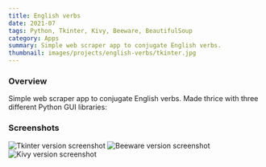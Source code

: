 ```yaml
---
title: English verbs
date: 2021-07
tags: Python, Tkinter, Kivy, Beeware, BeautifulSoup
category: Apps
summary: Simple web scraper app to conjugate English verbs.
thumbnail: images/projects/english-verbs/tkinter.jpg
---
```


### Overview

Simple web scraper app to conjugate English verbs. Made thrice with three different Python GUI libraries:

### Screenshots

![Tkinter version screenshot]({static}/images/projects/english-verbs/tkinter.jpg)
![Beeware version screenshot]({static}/images/projects/english-verbs/beeware.jpg)
![Kivy version screenshot]({static}/images/projects/english-verbs/kivy.jpg)
